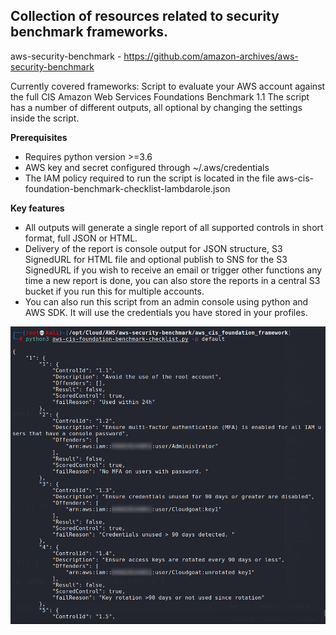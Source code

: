 
## Collection of resources related to security benchmark frameworks. 

aws-security-benchmark - https://github.com/amazon-archives/aws-security-benchmark

Currently covered frameworks: Script to evaluate your AWS account against the full CIS Amazon Web Services Foundations Benchmark 1.1
The script has a number of different outputs, all optional by changing the settings inside the script.

**Prerequisites** 
* Requires python version >=3.6
* AWS key and secret configured through ~/.aws/credentials
* The IAM policy required to run the script is located in the file aws-cis-foundation-benchmark-checklist-lambdarole.json

**Key features**
* All outputs will generate a single report of all supported controls in short format, full JSON or HTML.
* Delivery of the report is console output for JSON structure, S3 SignedURL for HTML file and optional publish to SNS for the S3 SignedURL if you wish to receive an email or trigger other functions any time a new report is done, you can also store the reports in a central S3 bucket if you run this for multiple accounts.
* You can also run this script from an admin console using python and AWS SDK. It will use the credentials you have stored in your profiles.


![Import Module](https://github.com/JonathanScheinert/Cloud_PT_Tools/blob/main/AWS/Screenshots/aws-security-benchmark_1.png)

